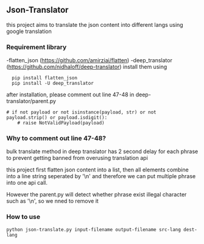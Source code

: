 ## Json-Translator
this project aims to translate the json content into different langs using google translation

### Requirement library
-flatten_json (https://github.com/amirziai/flatten)
-deep_translator (https://github.com/nidhaloff/deep-translator)
install them using 
```
  pip install flatten_json
  pip install -U deep_translator
```

after installation, please comment out line 47-48 in deep-translator/parent.py
```
# if not payload or not isinstance(payload, str) or not payload.strip() or payload.isdigit():
    # raise NotValidPayload(payload)
```
### Why to comment out line 47-48?
bulk translate method in deep translator has 2 second delay for each phrase to prevent getting banned from overusing translation api

this project first flatten json content into a list, then all elements combine into a line string seperated by '\n' and therefore we can put multiple phrase into one api call.

However the parent.py will detect whether phrase exist illegal character such as '\n', so we nned to remove it


### How to use
```
python json-translate.py input-filename output-filename src-lang dest-lang
```
